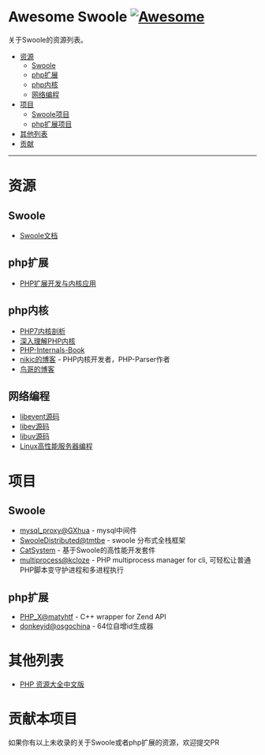 # Awesome Swoole [![Awesome](https://cdn.rawgit.com/sindresorhus/awesome/d7305f38d29fed78fa85652e3a63e154dd8e8829/media/badge.svg)](https://github.com/sindresorhus/awesome)

关于Swoole的资源列表。

- [资源](#资源)
    - [Swoole](#Swoole)
    - [php扩展](#php扩展)
    - [php内核](#php内核)
    - [网络编程](#网络编程)
- [项目](#项目)
    - [Swoole项目](#Swoole项目)
    - [php扩展项目](#php扩展项目)
- [其他列表](#其他列表)
- [贡献](#贡献)

- - -

# 资源

## Swoole 

* [Swoole文档](https://wiki.swoole.com/)

## php扩展 

* [PHP扩展开发与内核应用](http://www.cunmou.com/phpbook/index.md)

## php内核 

* [PHP7内核剖析](https://github.com/pangudashu/php7-internal)
* [深入理解PHP内核](http://www.php-internals.com/)
* [PHP-Internals-Book](https://github.com/phpinternalsbook/PHP-Internals-Book)
* [nikic的博客](http://nikic.github.io/) - PHP内核开发者，PHP-Parser作者
* [鸟哥的博客](http://www.laruence.com/)

## 网络编程 

* [libevent源码](https://github.com/libevent/libevent)
* [libev源码](https://github.com/enki/libev)
* [libuv源码](https://github.com/libuv/libuv)
* [Linux高性能服务器编程](https://book.douban.com/subject/24722611/)

# 项目

## Swoole 

* [mysql_proxy@GXhua](https://github.com/swoole/mysql-proxy) - mysql中间件
* [SwooleDistributed@tmtbe](https://github.com/tmtbe/SwooleDistributed) - swoole 分布式全栈框架
* [CatSystem](https://github.com/CatsSystem) - 基于Swoole的高性能开发套件
* [multiprocess@kcloze](https://github.com/kcloze/multiprocess) - PHP multiprocess manager for cli, 可轻松让普通PHP脚本变守护进程和多进程执行

## php扩展 

* [PHP_X@matyhtf](https://github.com/swoole/PHP-X) - C++ wrapper for Zend API
* [donkeyid@osgochina](https://github.com/osgochina/donkeyid) - 64位自增id生成器

# 其他列表

* [PHP 资源大全中文版](https://github.com/jobbole/awesome-php-cn)

# 贡献本项目 

如果你有以上未收录的关于Swoole或者php扩展的资源，欢迎提交PR
